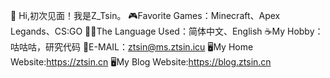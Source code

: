👋 Hi,初次见面！我是Z_Tsin。
🎮Favorite Games：Minecraft、Apex Legands、CS:GO
🏳️‍🌈The Language Used：简体中文、English
☕My Hobby：咕咕咕，研究代码
📧E-MAIL：ztsin@ms.ztsin.icu
🖥️My Home Website:https://ztsin.cn
🖥️My Blog Website:https://blog.ztsin.cn

